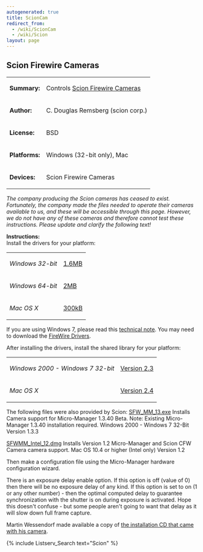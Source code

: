 ```yaml
---
autogenerated: true
title: ScionCam
redirect_from:
  - /wiki/ScionCam
  - /wiki/Scion
layout: page
---
```


## Scion Firewire Cameras

<table>
<tr>
<td markdown="1">

**Summary:**

</td>
<td markdown="1">

Controls [Scion Firewire Cameras](http://www.scioncorp.com/)

</td>
</tr>
<tr>
<td markdown="1">

**Author:**

</td>
<td markdown="1">

C. Douglas Remsberg (scion corp.)

</td>
</tr>
<tr>
<td markdown="1">

**License:**

</td>
<td markdown="1">

BSD

</td>
</tr>
<tr>
<td markdown="1">

**Platforms:**

</td>
<td markdown="1">

Windows (32-bit only), Mac

</td>
</tr>
<tr>
<td markdown="1">

**Devices:**

</td>
<td markdown="1">

Scion Firewire Cameras

</td>
</tr>
</table>

*The company producing the Scion cameras has ceased to exist.
Fortunately, the company made the files needed to operate their cameras
available to us, and these will be accessible through this page.
However, we do not have any of these cameras and therefore cannot test
these instructions. Please update and clarify the following text!*

**Instructions:**  
Install the drivers for your platform:

<table>
<tr>
<td markdown="1">

*Windows 32-bit*

</td>
<td markdown="1">

[1.6MB](https://svn.micro-manager.org/3rdpartypublic/Scion/Drivers/SFWDrivers32.exe)

</td>
</tr>
<tr>
<td markdown="1">

*Windows 64-bit*

</td>
<td markdown="1">

[2MB](https://svn.micro-manager.org/3rdpartypublic/Scion/Drivers/SFWDrivers64.exe)

</td>
</tr>
<tr>
<td markdown="1">

*Mac OS X*

</td>
<td markdown="1">

[300kB](https://svn.micro-manager.org/3rdpartypublic/Scion/Drivers/sfwdist.pkg.tar.gz)

</td>
</tr>
</table>

If you are using Windows 7, please read this [technical
note](https://svn.micro-manager.org/3rdpartypublic/Scion/Drivers/technical_note_2.htm).
You may need to download the [FireWire
Drivers](https://svn.micro-manager.org/3rdpartypublic/Scion/Drivers/FireWireDrivers.exe).

After installing the drivers, install the shared library for your
platform:

<table>
<tr>
<td markdown="1">

*Windows 2000 - Windows 7 32-bit*

</td>
<td markdown="1">

[Version
2.3](https://svn.micro-manager.org/3rdpartypublic/Scion/Micro-Manager/SFW_Library.exe)

</td>
</tr>
<tr>
<td markdown="1">

*Mac OS X*

</td>
<td markdown="1">

[Version
2.4](https://svn.micro-manager.org/3rdpartypublic/Scion/Micro-Manager/sfwlibraries.pkg.tar.gz)

</td>
</tr>
</table>

The following files were also provided by Scion:
[SFW\_MM\_13.exe](https://svn.micro-manager.org/3rdpartypublic/Scion/Micro-Manager/SFW_MM_13.exe)
Installs Camera support for Micro-Manager 1.3.40 Beta. Note: Existing
Micro-Manager 1.3.40 installation required. Windows 2000 - Windows 7
32-Bit Version 1.3.3

[SFWMM\_Intel\_12.dmg](https://svn.micro-manager.org/3rdpartypublic/Scion/Micro-Manager/SFWMM_Intel_12.dmg)
Installs Version 1.2 Micro-Manager and Scion CFW Camera camera support.
Mac OS 10.4 or higher (Intel only) Version 1.2

Then make a configuration file using the Micro-Manager hardware
configuration wizard.

There is an exposure delay enable option. If this option is off (value
of 0) then there will be no exposure delay of any kind. If this option
is set to on (1 or any other number) - then the optimal computed delay
to guarantee synchronization with the shutter is on during exposure is
activated. Hope this doesn't confuse - but some people aren't going to
want that delay as it will slow down full frame capture.

Martin Wessendorf made available a copy of [the installation CD that
came with his
camera](https://svn.micro-manager.org/3rdpartypublic/Scion/scioninfodrivers.zip).

{% include Listserv_Search text="Scion" %}

